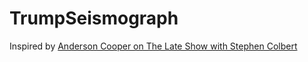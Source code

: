 # TrumpSeismograph

Inspired by [Anderson Cooper on The Late Show with Stephen Colbert](https://www.youtube.com/watch?v=l3UVisXGeT0)

